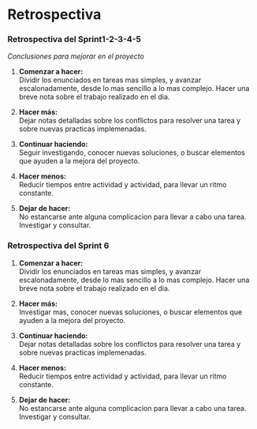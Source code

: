 # Retrospectiva  

### Retrospectiva del Sprint1-2-3-4-5

*Conclusiones para mejorar en el proyecto*


1. **Comenzar a hacer:**  
Dividir los enunciados en tareas mas simples, y avanzar escalonadamente, desde lo mas sencillo a lo mas complejo. Hacer una breve nota sobre el trabajo realizado en el dia.  

2. **Hacer más:**  
Dejar notas detalladas sobre los conflictos para resolver una tarea y sobre nuevas practicas implemenadas.

3. **Continuar haciendo:**  
Seguir investigando, conocer nuevas soluciones, o buscar elementos que ayuden a la mejora del proyecto.

4. **Hacer menos:**  
Reducir tiempos entre actividad y actividad, para llevar un ritmo constante. 

5. **Dejar de hacer:**  
No estancarse ante alguna complicacion para llevar a cabo una tarea. Investigar y consultar. 

### Retrospectiva del Sprint 6 

1. **Comenzar a hacer:**  
Dividir los enunciados en tareas mas simples, y avanzar escalonadamente, desde lo mas sencillo a lo mas complejo. Hacer una breve nota sobre el trabajo realizado en el dia.  

2. **Hacer más:**  
Investigar mas, conocer nuevas soluciones, o buscar elementos que ayuden a la mejora del proyecto. 

3. **Continuar haciendo:**  
Dejar notas detalladas sobre los conflictos para resolver una tarea y sobre nuevas practicas implemenadas.

4. **Hacer menos:**  
Reducir tiempos entre actividad y actividad, para llevar un ritmo constante. 

5. **Dejar de hacer:**  
No estancarse ante alguna complicacion para llevar a cabo una tarea. Investigar y consultar.


